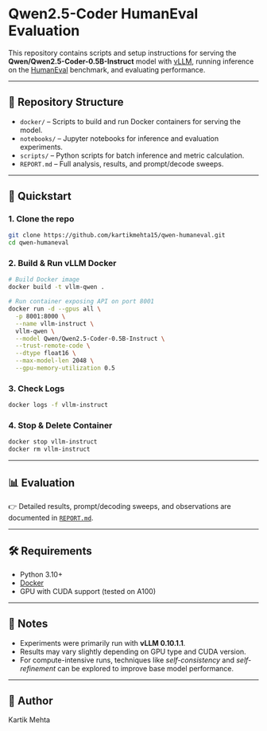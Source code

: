 # Qwen2.5-Coder HumanEval Evaluation

This repository contains scripts and setup instructions for serving the **Qwen/Qwen2.5-Coder-0.5B-Instruct** model with [vLLM](https://github.com/vllm-project/vllm), running inference on the [HumanEval](https://github.com/openai/human-eval) benchmark, and evaluating performance.

---

## 📂 Repository Structure

- `docker/` – Scripts to build and run Docker containers for serving the model.
- `notebooks/` – Jupyter notebooks for inference and evaluation experiments.
- `scripts/` – Python scripts for batch inference and metric calculation.
- `REPORT.md` – Full analysis, results, and prompt/decode sweeps.

---

## 🚀 Quickstart

### 1. Clone the repo
```bash
git clone https://github.com/kartikmehta15/qwen-humaneval.git
cd qwen-humaneval
```

### 2. Build & Run vLLM Docker
```bash
# Build Docker image
docker build -t vllm-qwen .

# Run container exposing API on port 8001
docker run -d --gpus all \
  -p 8001:8000 \
  --name vllm-instruct \
  vllm-qwen \
  --model Qwen/Qwen2.5-Coder-0.5B-Instruct \
  --trust-remote-code \
  --dtype float16 \
  --max-model-len 2048 \
  --gpu-memory-utilization 0.5
```

### 3. Check Logs
```bash
docker logs -f vllm-instruct
```

### 4. Stop & Delete Container
```bash
docker stop vllm-instruct
docker rm vllm-instruct
```

---

## 📊 Evaluation

👉 Detailed results, prompt/decoding sweeps, and observations are documented in [`REPORT.md`](./REPORT.md).

---

## 🛠️ Requirements

- Python 3.10+
- [Docker](https://docs.docker.com/get-docker/)
- GPU with CUDA support (tested on A100)

---

## 📌 Notes

- Experiments were primarily run with **vLLM 0.10.1.1**.  
- Results may vary slightly depending on GPU type and CUDA version.  
- For compute-intensive runs, techniques like *self-consistency* and *self-refinement* can be explored to improve base model performance.

---

## 👤 Author

Kartik Mehta
